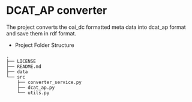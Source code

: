 # DCAT_AP converter
The project converts the oai_dc formatted meta data into dcat_ap format and save them in rdf format.


* Project Folder Structure
````
.
├── LICENSE
├── README.md
├── data
└── src
    ├── converter_service.py 
    ├── dcat_ap.py           
    └── utils.py
````
